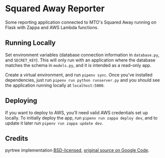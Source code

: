 # Squared Away Reporter

Some reporting application connected to MTO's Squared Away running on Flask with
Zappa and AWS Lambda functions.

## Running Locally

Set environment variables (database connection information in `database.py`, and `SECRET_KEY`). This will only run with an application where the database matches the schema in `models.py`, and it is intended as a read-only app.

Create a virtual environment, and run `pipenv sync`. Once you've installed dependencies, just run `pipenv run python runserver.py` and you should see the application running locally at `localhost:5000`.

## Deploying

If you want to deploy to AWS, you'll need valid AWS credentials set up locally. To initially deploy the app, run `pipenv run zappa deploy dev`, and to update it later run `pipenv run zappa update dev`.

## Credits

pyrtree implementation [BSD-licensed](https://opensource.org/licenses/BSD-3-Clause), [original source on Google Code](https://code.google.com/archive/p/pyrtree/).
